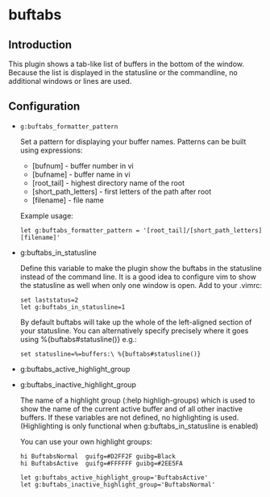 buftabs
=======

Introduction
------------

This plugin shows a tab-like list of buffers in the bottom of the window.
Because the list is displayed in the statusline or the commandline,
no additional windows or lines are used.

Configuration
-------------

  * `g:buftabs_formatter_pattern`

    Set a pattern for displaying your buffer names.
    Patterns can be built using expressions:

      * \[bufnum\] - buffer number in vi
      * \[bufname\] - buffer name in vi
      * \[root_tail\] - highest directory name of the root
      * \[short_path_letters\] - first letters of the path after root 
      * \[filename\] - file name

    Example usage:
    ```vimscript
    let g:buftabs_formatter_pattern = '[root_tail]/[short_path_letters][filename]'
    ```

  * g:buftabs_in_statusline

    Define this variable to make the plugin show the buftabs in the statusline
    instead of the command line. It is a good idea to configure vim to show
    the statusline as well when only one window is open. Add to your .vimrc:

    ```vimscript
    set laststatus=2
    let g:buftabs_in_statusline=1
    ```
     
    By default buftabs will take up the whole of the left-aligned section of
    your statusline. You can alternatively specify precisely where it goes
    using %{buftabs#statusline()} e.g.:

    ```vimscript
    set statusline=%=buffers:\ %{buftabs#statusline()}
    ```

  * g:buftabs_active_highlight_group
  * g:buftabs_inactive_highlight_group

    The name of a highlight group (:help highligh-groups) which is used to
    show the name of the current active buffer and of all other inactive
    buffers. If these variables are not defined, no highlighting is used.
    (Highlighting is only functional when g:buftabs_in_statusline is enabled)

    You can use your own highlight groups:

    ```vimscript
    hi BuftabsNormal  guifg=#D2FF2F guibg=Black
    hi BuftabsActive  guifg=#FFFFFF guibg=#2EE5FA

    let g:buftabs_active_highlight_group='BuftabsActive'
    let g:buftabs_inactive_highlight_group='BuftabsNormal'
    ```
